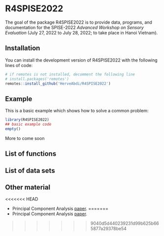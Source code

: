 
# R4SPISE2022

<!-- badges: start -->
<!-- badges: end -->

The goal of
the package
R4SPISE2022 is to provide data, programs, 
and documentation for the SPISE-2022 
*Advanced Workshop on Sensory Evaluation*
(July 27, 2022 to July 28, 2022;
to take place in Hanoi Vietnam).

## Installation

You can install the development version of
R4SPISE2022 with the following lines of code:

``` r
# if remotes is not installed, decomment the following line
# install.packages('remotes')
remotes::install_github('HerveAbdi/R4SPISE2022')
```

## Example

This is a basic example which shows 
how to solve a common problem:

``` r
library(R4SPISE2022)
## basic example code
empty()
```

More to come soon

## List of functions

## List of data sets

## Other material

<<<<<<< HEAD
 * Principal Component Analysis [paper](../inst/extdata/abdi-awPCA2010.pdf).
=======
 * Principal Component Analysis [paper](inst/extdata/abdi-awPCA2010.pdf).
>>>>>>> 9040d5d440239231d99b625b665877a29378be54

